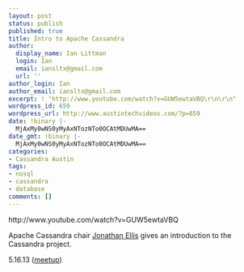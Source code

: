 ```yaml
---
layout: post
status: publish
published: true
title: Intro to Apache Cassandra
author:
  display_name: Ian Littman
  login: Ian
  email: iansltx@gmail.com
  url: ''
author_login: Ian
author_email: iansltx@gmail.com
excerpt: ! "http://www.youtube.com/watch?v=GUW5ewtaVBQ\r\n\r\n"
wordpress_id: 659
wordpress_url: http://www.austintechvideos.com/?p=659
date: !binary |-
  MjAxMy0wNS0yMyAxNTozNTo0OCAtMDUwMA==
date_gmt: !binary |-
  MjAxMy0wNS0yMyAxNTozNTo0OCAtMDUwMA==
categories:
- Cassandra Austin
tags:
- nosql
- cassandra
- database
comments: []
---
```

<p>http://www.youtube.com/watch?v=GUW5ewtaVBQ</p>
<p><a id="more"></a><a id="more-659"></a></p>
<p>Apache Cassandra chair <a href="https://twitter.com/spyced">Jonathan Ellis</a> gives an introduction to the Cassandra project.</p>
<p>5.16.13 (<a href="http://www.meetup.com/Cassandra-Austin/events/112331672/">meetup</a>)</p>
